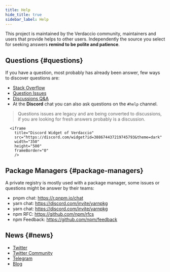 ```yaml
---
title: Help
hide_title: true
sidebar_label: Help
---
```



This project is maintained by the Verdaccio community, maintainers and users that provide helps to other users. Independently the source you select for seeking answers **remind to be polite and patience**.

## Questions {#questions}

If you have a question, most probably has already been answer, few ways to discover questions are:

- [Stack Overflow](https://stackoverflow.com/questions/tagged/verdaccio)
- [Question Issues](https://github.com/verdaccio/verdaccio/issues?utf8=✓&q=is%3Aissue+label%3Aquestion+)
- [Discussions Q&A](https://github.com/verdaccio/verdaccio/discussions/categories/q-a)
- At the **Discord** chat you can also ask questions on the `#help` channel.

> Questions issues are legacy and are being converted to discussions, if you are looking for fresh answers probably is a discussion.

```mdx-code-block
  <iframe
    title="Discord Widget of Verdaccio"
    src="https://discord.com/widget?id=388674437219745793&theme=dark"
    width="350"
    height="500"
    frameBorder="0"
    />
```    

## Package Managers {#package-managers}

A private registry is mostly used with a package manager, some issues or questions might be answer by their teams:

- pnpm chat: https://r.pnpm.io/chat
- yarn chat: https://discord.com/invite/yarnpkg
- yarn chat: https://discord.com/invite/yarnpkg
- npm RFC: https://github.com/npm/rfcs
- npm Feedback: https://github.com/npm/feedback

## News {#news}

 - [Twitter](http://twitter.com/verdaccio)
 - [Twitter Community](https://twitter.com/i/communities/1502550839499579393)
 - [Telegram](https://t.me/verdaccio)
 - [Blog](https://verdaccio.org/blog)
